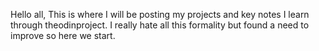 Hello all,
This is where I will be posting my projects and key notes I learn through theodinproject. I really hate all this formality but found a need to improve so here we start.
